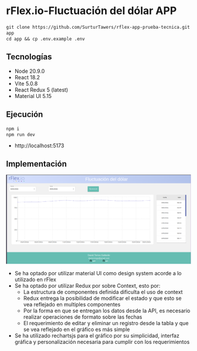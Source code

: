 # rFlex.io-Fluctuación del dólar APP
```shell
git clone https://github.com/SurturTawers/rflex-app-prueba-tecnica.git app
cd app && cp .env.example .env
```
## Tecnologías
* Node 20.9.0
* React 18.2
* Vite 5.0.8
* React Redux 5 (latest)
* Material UI 5.15

## Ejecución
```shell
npm i
npm run dev
```
* http://localhost:5173

## Implementación

![Interfaz gráfica](./Screenshot%20from%202024-01-29%2013-39-41.png   "Intefaz Gráfica")

* Se ha optado por utilizar material UI como design system acorde a lo utilizado en rFlex
* Se ha optado por utilizar Redux por sobre Context, esto por:
  * La estructura de componentes definida dificulta el uso de context
  * Redux entrega la posibilidad de modificar el estado y que esto se vea reflejado en multiples componentes
  * Por la forma en que se entregan los datos desde la API, es necesario realizar operaciones de formato sobre las fechas
  * El requerimiento de editar y eliminar un registro desde la tabla y que se vea reflejado en el gráfico es más simple
* Se ha utilizado rechartsjs para el gráfico por su simplicidad, interfaz gráfica y personalización necesaria para cumplir con los requerimientos
